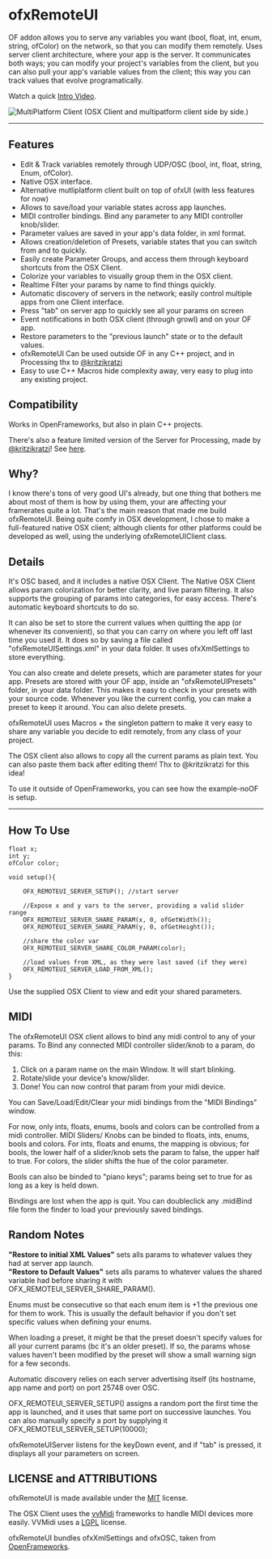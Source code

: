 # ofxRemoteUI


OF addon allows you to serve any variables you want (bool, float, int, enum, string, ofColor) on the network, so that you can modify them remotely. Uses server client architecture, where your app is the server. It communicates both ways; you can modify your project's variables from the client, but you can also pull your app's variable values from the client; this way you can track values that evolve programatically. 

Watch a quick [Intro Video](http://youtu.be/F18f67d_WjU).


![MultiPlatform Client](http://farm4.staticflickr.com/3756/11038662486_79c63c2950_o.png "WIP MultiPlatform Client") (OSX Client and multipatform client side by side.)


---

## Features

* Edit & Track variables remotely through UDP/OSC (bool, int, float, string, Enum, ofColor).
* Native OSX interface.
* Alternative mutliplatform client built on top of ofxUI (with less features for now)
* Allows to save/load your variable states across app launches.
* MIDI controller bindings. Bind any parameter to any MIDI controller knob/slider.
* Parameter values are saved in your app's data folder, in xml format.
* Allows creation/deletion of Presets, variable states that you can switch from and to quickly.
* Easily create Parameter Groups, and access them through keyboard shortcuts from the OSX Client.
* Colorize your variables to visually group them in the OSX client.
* Realtime Filter your params by name to find things quickly.
* Automatic discovery of servers in the network; easily control multiple apps from one Client interface.
* Press "tab" on server app to quickly see all your params on screen
* Event notifications in both OSX client (through growl) and on your OF app.
* Restore parameters to the "previous launch" state or to the default values.
* ofxRemoteUI Can be used outside OF in any C++ project, and in Processing thx to [@kritzikratzi](http://github.com/kirtzikratzi)
* Easy to use C++ Macros hide complexity away, very easy to plug into any existing project.



## Compatibility
Works in OpenFrameworks, but also in plain C++ projects.

There's also a feature limited version of the Server for Processing, made by [@kritzikratzi](http://github.com/kirtzikratzi)! See <a href="http://superduper.org/processing/remoteUI">here</a>.

## Why?

I know there's tons of very good UI's already, but one thing that bothers me about most of them is how by using them, your are affecting your framerates quite a lot. That's the main reason that made me build ofxRemoteUI. Being quite comfy in OSX development, I chose to make a full-featured native OSX client; although clients for other platforms could be developed as well, using the underlying ofxRemoteUIClient class.

## Details

It's OSC based, and it includes a native OSX Client. The Native OSX Client allows param colorization for better clarity, and live param filtering. It also supports the grouping of params into categories, for easy access. There's automatic keyboard shortcuts to do so.

It can also be set to store the current values when quitting the app (or whenever its convenient), so that you can carry on where you left off last time you used it. It does so by saving a file called "ofxRemoteUISettings.xml" in your data folder. It uses ofxXmlSettings to store everything. 

You can also create and delete presets, which are parameter states for your app. Presets are stored with your OF app, inside an "ofxRemoteUIPresets" folder, in your data folder. This makes it easy to check in your presets with your source code. Whenever you like the current config, you can make a preset to keep it around. You can also delete presets.

ofxRemoteUI uses Macros + the singleton pattern to make it very easy to share any variable you decide to edit remotely, from any class of your project.

The OSX client also allows to copy all the current params as plain text. You can also paste them back after editing them! Thx to @kritzikratzi for this idea!

To use it outside of OpenFrameworks, you can see how the example-noOF is setup.   

-----


## How To Use

	float x;
	int y;
	ofColor color;

	void setup(){	
	
		OFX_REMOTEUI_SERVER_SETUP(); //start server
		
		//Expose x and y vars to the server, providing a valid slider range
		OFX_REMOTEUI_SERVER_SHARE_PARAM(x, 0, ofGetWidth()); 
		OFX_REMOTEUI_SERVER_SHARE_PARAM(y, 0, ofGetHeight());
		
		//share the color var
		OFX_REMOTEUI_SERVER_SHARE_COLOR_PARAM(color);
		
		//load values from XML, as they were last saved (if they were)
		OFX_REMOTEUI_SERVER_LOAD_FROM_XML(); 
	}
	
Use the supplied OSX Client to view and edit your shared parameters.


## MIDI
The ofxRemoteUI OSX client allows to bind any midi control to any of your params.
To Bind any connected MIDI controller slider/knob to a param, do this:

1. Click on a param name on the main Window. It will start blinking.
2. Rotate/slide your device's know/slider.
3. Done! You can now control that param from your midi device. 

You can Save/Load/Edit/Clear your midi bindings from the "MIDI Bindings" window. 

For now, only ints, floats, enums, bools and colors can be controlled from a midi controller. MIDI Sliders/ Knobs can be binded to floats, ints, enums, bools and colors. For ints, floats and enums, the mapping is obvious; for bools, the lower half of a slider/knob sets the param to false, the upper half to true. For colors, the slider shifts the hue of the color parameter.

Bools can also be binded to "piano keys"; params being set to true for as long as a key is held down.

Bindings are lost when the app is quit. You can doubleclick any .midiBind file form the finder to load your previously saved bindings.

## Random Notes

**"Restore to initial XML Values"** sets alls params to whatever values they had at server app launch.  
**"Restore to Default Values"** sets alls params to whatever values the shared variable had before sharing it with OFX_REMOTEUI_SERVER_SHARE_PARAM().

Enums must be consecutive so that each enum item is +1 the previous one for them to work. This is usually the default behavior if you don't set specific values when defining your enums.

When loading a preset, it might be that the preset doesn't specify values for all your current params (bc it's an older preset). If so, the params whose values haven't been modified by the preset will show a small warning sign for a few seconds.

Automatic discovery relies on each server advertising itself (its hostname, app name and port) on port 25748 over OSC.

OFX_REMOTEUI_SERVER_SETUP() assigns a random port the first time the app is launched, and it uses that same port on successive launches. You can also manually specify a port by supplying it OFX_REMOTEUI_SERVER_SETUP(10000);

ofxRemoteUIServer listens for the keyDown event, and if "tab" is pressed, it displays all your parameters on screen.


## LICENSE and ATTRIBUTIONS

ofxRemoteUI is made available under the [MIT](http://opensource.org/licenses/MIT) license.

The OSX Client uses the [vvMidi](https://github.com/mrRay/vvopensource) frameworks to handle MIDI devices more easily. VVMidi uses a [LGPL](https://github.com/mrRay/vvopensource/blob/master/lgpl-3.0.txt) license. 

ofxRemoteUI bundles ofxXmlSettings and ofxOSC, taken from [OpenFrameworks](http://openframeworks.cc).